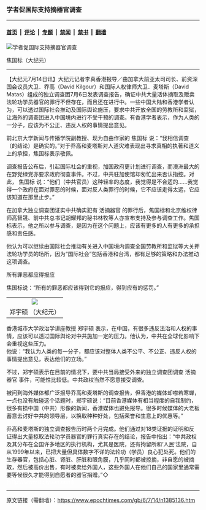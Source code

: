 ### 学者促国际支持摘器官调查

---

#### [首页](../../../..?n1385136) &nbsp;|&nbsp; [评论](../../../../../epoch-comment?n1385136) &nbsp;|&nbsp; [专题](../../../../../epoch-special?n1385136) &nbsp;|&nbsp; [禁闻](../../../../../epoch-news?n1385136) &nbsp;|&nbsp; [禁书](../../../../../books?n1385136) &nbsp;|&nbsp; [翻墙](https://github.com/gfw-breaker/nogfw/blob/master/README.md?n1385136)


<div><img alt="学者促国际支持摘器官调查" class="attachment-djy_600_400 size-djy_600_400 wp-post-image" src="https://i.epochtimes.com/assets/uploads/2006/07/607131705351366-450x659.jpg"/>
<div class="caption">
 <p>
  焦国标（大纪元）
 </p>
</div></div><hr/><div class="post_content" id="artbody" itemprop="articleBody">
 <!-- article content begin -->
 <p>
  【大纪元7月14日讯】大纪元记者李真香港报导／由加拿大前亚太司司长、前资深国会议员大卫．乔高（David Kilgour）和国际人权律师大卫．麦塔斯（David Matas）组成的独立调查团7月6日发表调查报告，确证中共大量活体摘取及贩卖法轮功学员器官的罪行不但存在，而且还在进行中。一些中国大陆和香港学者认为，可以透过国际社会推动及国际舆论施压，要求中共开放全国的劳教所和监狱，让海外的调查团进入中国境内进行不受干预的调查。有香港学者表示，作为人类的一分子，应该为不公正、违反人权的事情提出意见。
 </p>
 <p>
  前北京大学新闻与传播学院副教授、现为自由作家的
  <ok href="https://www.epochtimes.com/gb/tag/%E7%84%A6%E5%9B%BD%E6%A0%87.html">
   焦国标
  </ok>
  说：“我相信调查（的结论）是确实的。”对于乔高和麦塔斯对人道灾难表现出寻求真相的执著和道义上的承担，焦国标表示敬佩。
 </p>
 <p>
  调查报告公布后，引起国际社会的重视，加国政府更计划进行调查，而澳洲最大的在野党绿党亦要求政府彻查事件。不过，中共驻加使馆却匆忙出来否认指控。对此，
  <ok href="https://www.epochtimes.com/gb/tag/%E7%84%A6%E5%9B%BD%E6%A0%87.html">
   焦国标
  </ok>
  说：“他们（中共官员）这种轻率的态度，我觉得是不合适的……我觉得一个政府在面对罪恶的时候，面对反人类罪行的时候，它不应该走得太远，它应该知道在那里止步。”
 </p>
 <p>
  在加拿大独立调查团证实中共确实犯有
  <ok href="https://www.epochtimes.com/gb/tag/%E6%B4%BB%E6%91%98%E5%99%A8%E5%AE%98.html">
   活摘器官
  </ok>
  的罪行后，焦国标和北京维权律师高智晟、前中共总书记胡耀邦的秘书林牧等人亦宣布支持及参与调查工作。焦国标表示，他之所以参与调查，是因为在这个问题上，应该有更多的人有更多的承担感和责任感。
 </p>
 <p>
  他认为可以继续由国际社会推动有关进入中国境内调查全国劳教所和监狱等大关押法轮功学员的场所，因为“国际社会”包括香港和台湾，都有足够的策略和办法推动这项调查。
 </p>
 <p>
  所有罪恶都应得报应
 </p>
 <p>
  焦国标说：“所有的罪恶都应该得到它的报应，得到应有的惩罚。”
 </p>
 <p>
  <center>
  </center>
 </p>
 <table border="0" cellpadding="3" cellspacing="3">
  <tr>
   <td align="center">
    <ok href="/i6/607131705271366.jpg">
     <img src="/i6/607131705271366--ss.jpg"/>
    </ok>
   </td>
  </tr>
  <tr>
   <td align="center">
    <span class="bn12">
     <ok href="https://www.epochtimes.com/gb/tag/%E9%83%91%E5%AE%87%E7%A1%95.html">
      郑宇硕
     </ok>
     （大纪元）
    </span>
   </td>
  </tr>
 </table>
 <p>
 </p>
 <p>
  香港城市大学政治学讲座教授
  <ok href="https://www.epochtimes.com/gb/tag/%E9%83%91%E5%AE%87%E7%A1%95.html">
   郑宇硕
  </ok>
  表示，在中国，有很多违反法治和人权的事情，应该可以透过国际舆论对中共施加一定的压力。他认为，中共在全球化影响下会重视这些压力。
  <br/>
  他说：“我认为人类的每一分子，都应该对整体人类不公平、不公正、违反人权的事情提出意见，表达他们的立场。”
 </p>
 <p>
  不过，郑宇硕表示在目前的情况下，要中共当局接受外来的独立调查团调查
  <ok href="https://www.epochtimes.com/gb/tag/%E6%B4%BB%E6%91%98%E5%99%A8%E5%AE%98.html">
   活摘器官
  </ok>
  事件，可能性比较低。中共政权当然不愿意接受调查。
 </p>
 <p>
  被问到海外媒体都广泛报导乔高和麦塔斯的调查报告，但香港的媒体却噤若寒蝉，一点也没有触碰这个话题时，郑宇硕说：“目前香港媒体有相当程度的自我制约，很多有损中国（中共）形像的新闻，香港媒体也避免报导。很多时候媒体的大老板蓄意去讨好中共的领导层，以换取种种好处，包括荣誉和生意上的优惠等。”
 </p>
 <p>
  乔高和麦塔斯的独立调查报告历时两个月完成。他们通过对18类证据的证明和反证得出大量掠取法轮功学员器官的罪行真实存在的结论，报告中指出：“中共政权及其分布在全国许多地区的执行机构，尤其是医院，还有拘留所和‘人民’法院，自从1999年以来，已把大量但具体数字不详的法轮功（学员）良心犯处死。他们的生存器官，包括心脏、肾脏、肝脏和眼角膜，几乎同时都被掠摘，非自愿的被摘取，然后被高价出售，有时被卖给外国人，这些外国人在他们自己的国家里通常需要等候很久才能得到自愿者的器官捐赠。”◇
  <br/>
  <font color="#ffffff">
   (http://www.dajiyuan.com)
  </font>
 </p>
 <!-- article content end -->
 <div id="below_article_ad">
 </div>
</div>


---

原文链接（需翻墙）：https://www.epochtimes.com/gb/6/7/14/n1385136.htm